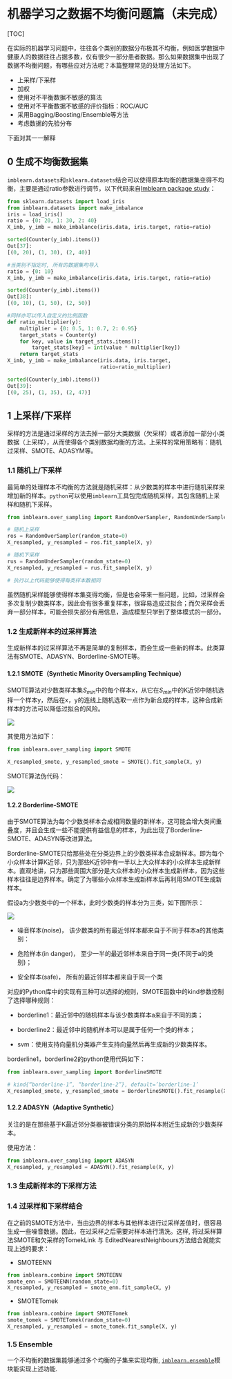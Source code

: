 # 机器学习之数据不均衡问题篇（未完成）

[TOC]

在实际的机器学习问题中，往往各个类别的数据分布极其不均衡，例如医学数据中健康人的数据往往占据多数，仅有很少一部分患者数据。那么如果数据集中出现了数据不均衡问题，有哪些应对方法呢？本篇整理常见的处理方法如下。

- 上采样/下采样
- 加权
- 使用对不平衡数据不敏感的算法
- 使用对不平衡数据不敏感的评价指标：ROC/AUC
- 采用Bagging/Boosting/Ensemble等方法
- 考虑数据的先验分布

下面对其一一解释



## 0 生成不均衡数据集

`imblearn.datasets`和`sklearn.datasets`结合可以使得原本均衡的数据集变得不均衡，主要是通过ratio参数进行调节，以下代码来自[Imblearn package study](https://blog.csdn.net/kizgel/article/details/78553009)：

```python
from sklearn.datasets import load_iris
from imblearn.datasets import make_imbalance
iris = load_iris()
ratio = {0: 20, 1: 30, 2: 40}
X_imb, y_imb = make_imbalance(iris.data, iris.target, ratio=ratio)

sorted(Counter(y_imb).items())
Out[37]:
[(0, 20), (1, 30), (2, 40)]

#当类别不指定时, 所有的数据集均导入
ratio = {0: 10}
X_imb, y_imb = make_imbalance(iris.data, iris.target, ratio=ratio)

sorted(Counter(y_imb).items())
Out[38]:
[(0, 10), (1, 50), (2, 50)]

#同样亦可以传入自定义的比例函数
def ratio_multiplier(y):
    multiplier = {0: 0.5, 1: 0.7, 2: 0.95}
    target_stats = Counter(y)
    for key, value in target_stats.items():
        target_stats[key] = int(value * multiplier[key])
    return target_stats
X_imb, y_imb = make_imbalance(iris.data, iris.target,
                              ratio=ratio_multiplier)

sorted(Counter(y_imb).items())
Out[39]:
[(0, 25), (1, 35), (2, 47)]
```



## 1 上采样/下采样

采样的方法是通过采样的方法去掉一部分大类数据（欠采样）或者添加一部分小类数据（上采样），从而使得各个类别数据均衡的方法。上采样的常用策略有：随机过采样、SMOTE、ADASYM等。

### 1.1 随机上/下采样

最简单的处理样本不均衡的方法就是随机采样：从少数类的样本中进行随机采样来增加新的样本。`python`可以使用`imblearn`工具包完成随机采样，其包含随机上采样和随机下采样。

```python
from imblearn.over_sampling import RandomOverSampler, RandomUnderSampler

# 随机上采样
ros = RandomOverSampler(random_state=0)
X_resampled, y_resampled = ros.fit_sample(X, y)

# 随机下采样
rus = RandomUnderSampler(random_state=0)
X_resampled, y_resampled = rus.fit_sample(X, y)

# 执行以上代码能够使得每类样本数相同
```

虽然随机采样能够使得样本集变得均衡，但是也会带来一些问题，比如，过采样会多次复制少数类样本，因此会有很多重复样本，很容易造成过拟合；而欠采样会丢弃一部分样本，可能会损失部分有用信息，造成模型只学到了整体模式的一部分。

[1]: 《百面机器学习》	"百面机器学习"



### 1.2 生成新样本的过采样算法

生成新样本的过采样算法不再是简单的复制样本，而会生成一些新的样本。此类算法有SMOTE、ADASYN、Borderline-SMOTE等。

#### 1.2.1 SMOTE（Synthetic Minority Oversampling Technique）

SMOTE算法对少数类样本集$S_{min}$中的每个样本x，从它在$S_{min}$中的K近邻中随机选择一个样本y，然后在x，y的连线上随机选取一点作为新合成的样本，这种合成新样本的方法可以降低过拟合的风险。

![](./imgs/1-1.jpg)

其使用方法如下：

```python
from imblearn.over_sampling import SMOTE

X_resampled_smote, y_resampled_smote = SMOTE().fit_sample(X, y)
```



SMOTE算法伪代码：

<img src="./imgs/1-3.png"/>



#### 1.2.2 Borderline-SMOTE

由于SMOTE算法为每个少数类样本合成相同数量的新样本，这可能会增大类间重叠度，并且会生成一些不能提供有益信息的样本，为此出现了Borderline-SMOTE、ADASYN等改进算法。

Borderline-SMOTE只给那些处在分类边界上的少数类样本合成新样本。即为每个小众样本计算K近邻，只为那些K近邻中有一半以上大众样本的小众样本生成新样本。直观地讲，只为那些周围大部分是大众样本的小众样本生成新样本，因为这些样本往往是边界样本。确定了为哪些小众样本生成新样本后再利用SMOTE生成新样本。

假设a为少数类中的一个样本，此时少数类的样本分为三类，如下图所示：

![](./imgs/1-2.png)

- 噪音样本(noise)， 该少数类的所有最近邻样本都来自于不同于样本a的其他类别：

- 危险样本(in danger)， 至少一半的最近邻样本来自于同一类(不同于a的类别)；

- 安全样本(safe)， 所有的最近邻样本都来自于同一个类



对应的Python库中的实现有三种可以选择的规则，SMOTE函数中的kind参数控制了选择哪种规则：

- borderline1：最近邻中的随机样本与该少数类样本a来自于不同的类；

- borderline2：最近邻中的随机样本可以是属于任何一个类的样本；

- svm：使用支持向量机分类器产生支持向量然后再生成新的少数类样本。



borderline1，borderline2的python使用代码如下：

```python
from imblearn.over_sampling import BorderlineSMOTE 

# kind{“borderline-1”, “borderline-2”}, default=’borderline-1’
X_resampled_smote, y_resampled_smote = BorderlineSMOTE().fit_resample(X, y)
```



#### 1.2.2 ADASYN（Adaptive Synthetic）

关注的是在那些基于K最近邻分类器被错误分类的原始样本附近生成新的少数类样本。

使用方法：

```python
from imblearn.over_sampling import ADASYN
X_resampled, y_resampled = ADASYN().fit_resample(X, y)
```



### 1.3 生成新样本的下采样方法





### 1.4 过采样和下采样结合

在之前的SMOTE方法中，当由边界的样本与其他样本进行过采样差值时，很容易生成一些噪音数据。因此，在过采样之后需要对样本进行清洗。这样, 将过采样算法SMOTE和欠采样的TomekLink 与 EditedNearestNeighbours方法结合就能实现上述的要求：

- SMOTEENN

```python
from imblearn.combine import SMOTEENN
smote_enn = SMOTEENN(random_state=0)
X_resampled, y_resampled = smote_enn.fit_sample(X, y)
```



- SMOTETomek

```python
from imblearn.combine import SMOTETomek
smote_tomek = SMOTETomek(random_state=0)
X_resampled, y_resampled = smote_tomek.fit_sample(X, y)
```



### 1.5 Ensemble

一个不均衡的数据集能够通过多个均衡的子集来实现均衡, [`imblearn.ensemble`](http://contrib.scikit-learn.org/imbalanced-learn/stable/api.html#module-imblearn.ensemble)模块能实现上述功能.